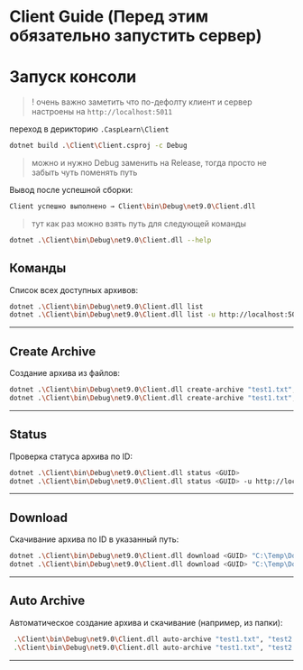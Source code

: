 # Client Guide (Перед этим обязательно запустить сервер)

# Запуск консоли



>! очень важно заметить что по-дефолту клиент и сервер настроены на `http://localhost:5011`

переход в дерикторию `.CaspLearn\Client`

```bash
dotnet build .\Client\Client.csproj -c Debug
```

>можно и нужно Debug заменить на Release, тогда просто не забыть чуть поменять путь

Вывод после успешной сборки:

```bash
Client успешно выполнено → Client\bin\Debug\net9.0\Client.dll
```

> тут как раз можно взять путь для следующей команды


```bash
dotnet .\Client\bin\Debug\net9.0\Client.dll --help
```

## Команды


Список всех доступных архивов:

```bash
dotnet .\Client\bin\Debug\net9.0\Client.dll list
dotnet .\Client\bin\Debug\net9.0\Client.dll list -u http://localhost:5000
```

---

##  Create Archive

Создание архива из файлов:

```bash
dotnet .\Client\bin\Debug\net9.0\Client.dll create-archive "test1.txt", "test2.txt"
dotnet .\Client\bin\Debug\net9.0\Client.dll create-archive "test1.txt", "test2.txt" -u http://localhost:5000
```

---

##  Status

Проверка статуса архива по ID:

```bash
dotnet .\Client\bin\Debug\net9.0\Client.dll status <GUID>
dotnet .\Client\bin\Debug\net9.0\Client.dll status <GUID> -u http://localhost:5000
```

---

##  Download

Скачивание архива по ID в указанный путь:

```bash
dotnet .\Client\bin\Debug\net9.0\Client.dll download <GUID> "C:\Temp\Downloaded.zip"
dotnet .\Client\bin\Debug\net9.0\Client.dll download <GUID> "C:\Temp\Downloaded.zip" -u http://localhost:5000
```

---

##  Auto Archive

Автоматическое создание архива и скачивание (например, из папки):

```bash
 .\Client\bin\Debug\net9.0\Client.dll auto-archive "test1.txt", "test2.txt" --output "C:\Temp\Archive.zip"
 .\Client\bin\Debug\net9.0\Client.dll auto-archive "test1.txt", "test2.txt" --output "C:\Temp\Archive.zip" -u http://localhost:5000
```

---
